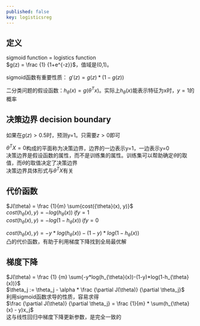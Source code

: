 ```yaml
---
published: false
key: logisticsreg
---
```

## 定义
sigmoid function = logistics function  
$g(z) = \frac {1} {1+e^{-z}}$，值域是(0,1)。 

sigmoid函数有重要性质： $g'(z) = g(z)*(1-g(z))$
 
二分类问题的假设函数：$h_{\theta}(x) = g(\theta^{T}x)$。实际上$h_{\theta}(x)$能表示特征为x时，$y=1$的概率  

## 决策边界 decision boundary
如果在$g(z)>0.5$时，预测y=1。只需要$z>0$即可  

$\theta^{T} X = 0$构成的平面称为决策边界，边界的一边表示y=1，一边表示y=0  
决策边界是假设函数的属性，而不是训练集的属性。训练集可以帮助确定$\theta$的取值，而$\theta$的取值决定了决策边界  
决策边界具体形式与$\theta^{T} X$有关  

## 代价函数
$J(\theta) = \frac {1}{m} \sum{cost({\theta}(x), y)}$  
$cost(h_{\theta}(x), y) = -log(h_{\theta}(x)) \; if y=1$  
$cost(h_{\theta}(x), y) = -log(1- h_{\theta}(x)) \; if y = 0$  

$cost(h_{\theta}(x), y) = -y * log(h_{\theta}(x)) - (1-y) * log(1- h_{\theta}(x))$   
凸的代价函数，有助于利用梯度下降找到全局最优解

## 梯度下降
$J(\theta) = \frac {1} {m} \sum{-y*log(h_{\theta}(x))-(1-y)*log(1-h_{\theta}(x))}$  
$\theta_j := \theta_j - \alpha * \frac {\partial J(\theta)} {\partial \theta_j}$  
利用sigmoid函数求导的性质，容易求得  
$\frac {\partial J(\theta)} {\partial \theta_j} = \frac {1}{m} * \sum(h_{\theta}(x) - y)x_j$  
这与线性回归中梯度下降更新参数，是完全一致的  